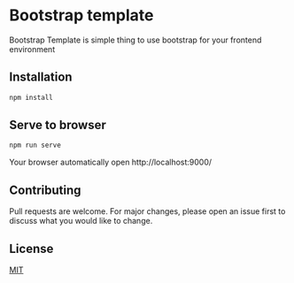 # Bootstrap template

Bootstrap Template is simple thing to use bootstrap for your frontend environment

## Installation

```bash
npm install
```

## Serve to browser
```bash
npm run serve
```
Your browser automatically open http://localhost:9000/

## Contributing
Pull requests are welcome. For major changes, please open an issue first to discuss what you would like to change.

## License
[MIT](https://choosealicense.com/licenses/mit/)